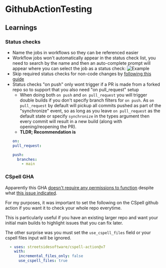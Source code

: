 # GithubActionTesting

## Learnings

### Status checks
* Name the jobs in workflows so they can be referenced easier
* Workflow jobs won't automatically appear in the status check list, you need to search by the name and then an auto-complete prompt will appear where you can select the job as a status check: ![Example](https://i.imgur.com/IPQnuhE.png)
* Skip required status checks for non-code changes by [following this guide](https://docs.github.com/en/repositories/configuring-branches-and-merges-in-your-repository/defining-the-mergeability-of-pull-requests/troubleshooting-required-status-checks#handling-skipped-but-required-checks)
* Status checks "on push" only wont trigger if a PR is made from a forked repo so to support that you also need "on pull_request" setup
  - When doing both `on push` and `on pull_request` you will trigger double builds if you don't specify branch filters for `on push`. 
  As `on pull_request` by default will pickup all commits pushed as part of the "synchronize" event, so as long as you leave `on pull_request` as the default state or specify `synchronize` in the types argument then every commit will result in a new build (along with opening/reopening the PR).
  - **TLDR; Recommendation is**
  ```yml
  on:
  pull_request:

  push:
    branches: 
      - main
  ```

### CSpell GHA

Apparently this GHA [doesn't require any permissions to function](https://github.com/laurencee/GithubActionTesting/pull/17/files#diff-616593396de2fd1a651a07cd6e58919c62943ce8b34d237b85adbdd4ce2438d1L11) despite what [this issue indicated](https://github.com/streetsidesoftware/cspell-action/issues/712).

For my purposes, it was important to set the following on the CSpell github action if you want it to check your whole repo everytime.

This is particularly useful if you have an existing larger repo and want your initial main builds to highlight issues that you can fix later.

The other surprise was you must set the `use_cspell_files` field or your cspell files input will be ignored.

```yaml
  - uses: streetsidesoftware/cspell-action@v7
    with: 
      incremental_files_only: false
      use_cspell_files: true
```
